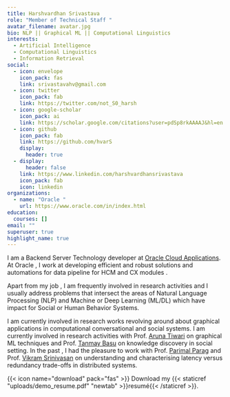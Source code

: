 ```yaml
---
title: Harshvardhan Srivastava
role: "Member of Technical Staff "
avatar_filename: avatar.jpg
bio: NLP || Graphical ML || Computational Linguistics
interests:
  - Artificial Intelligence
  - Computational Linguistics
  - Information Retrieval
social:
  - icon: envelope
    icon_pack: fas
    link: srivastavahv@gmail.com
  - icon: twitter
    icon_pack: fab
    link: https://twitter.com/not_S0_harsh
  - icon: google-scholar
    icon_pack: ai
    link: https://scholar.google.com/citations?user=pdSp8rkAAAAJ&hl=en
  - icon: github
    icon_pack: fab
    link: https://github.com/hvarS
    display:
      header: true
  - display:
      header: false
    link: https://www.linkedin.com/harshvardhansrivastava
    icon_pack: fab
    icon: linkedin
organizations:
  - name: "Oracle "
    url: https://www.oracle.com/in/index.html
education:
  courses: []
email: ""
superuser: true
highlight_name: true
---
```

I am a [](https://www.surrey.ac.uk/people/dr-diptesh-kanojia)Backend Server Technology developer at [Oracle Cloud Applications](https://www.oracle.com/in/applications/). At Oracle , I work at developing efficient and robust solutions and automations for data pipeline for HCM and CX modules .

Apart from my job , I am frequently involved in research activities and I usually  address problems that intersect the areas of Natural Language Processing (NLP) and Machine or Deep Learning (ML/DL) which have impact for Social or Human Behavior Systems. 

I am currently involved in research works revolving around about graphical applications in computational conversational and social systems. I am currently involved in research activities with Prof. [Aruna Tiwari](https://iiti.ac.in/people/~artiwari/) on graphical ML techniques and Prof. [Tanmay Basu](https://sites.google.com/view/tanmaybasu/) on knowledge discovery in social setting. In the past , I had the pleasure to work with Prof. [Parimal Parag](https://ece.iisc.ac.in/~parimal/) and Prof. [Vikram Srinivasan](https://eecs.iisc.ac.in/people/vikram-srinivasan/) on understanding and characterising latency versus redundancy trade-offs in distributed systems.

{{< icon name="download" pack="fas" >}} Download my {{< staticref "uploads/demo_resume.pdf" "newtab" >}}resumé{{< /staticref >}}.